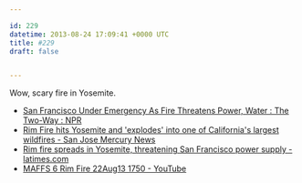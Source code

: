 ```yaml
---

id: 229
datetime: 2013-08-24 17:09:41 +0000 UTC
title: #229
draft: false


---
```


Wow, scary fire in Yosemite.  

 
 * [San Francisco Under Emergency As Fire Threatens Power, Water : The Two-Way : NPR](http://www.npr.org/blogs/thetwo-way/2013/08/24/215099616/san-francisco-under-emergency-as-fire-threatens-power-water)
 * [Rim Fire hits Yosemite and 'explodes' into one of California's largest wildfires - San Jose Mercury News](http://www.mercurynews.com/california/ci_23928253/rim-fire-hits-yosemite-friday-and-explodes-one)
 * [Rim fire spreads in Yosemite, threatening San Francisco power supply - latimes.com](http://www.latimes.com/local/lanow/la-me-ln-yosemite-fire-san-francisco-power-rim-fire20130823,0,1157539.story)
 * [MAFFS 6 Rim Fire 22Aug13 1750 - YouTube](http://www.youtube.com/watch?v=c_eGiGG1B-Q&feature=share)


